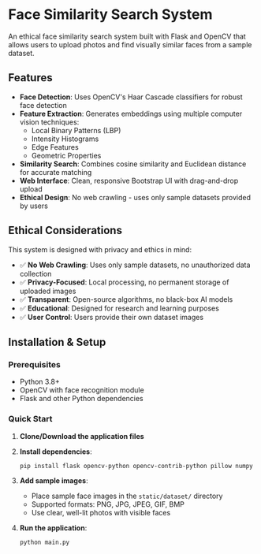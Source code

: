 # Face Similarity Search System

An ethical face similarity search system built with Flask and OpenCV that allows users to upload photos and find visually similar faces from a sample dataset.

## Features

- **Face Detection**: Uses OpenCV's Haar Cascade classifiers for robust face detection
- **Feature Extraction**: Generates embeddings using multiple computer vision techniques:
  - Local Binary Patterns (LBP)
  - Intensity Histograms
  - Edge Features
  - Geometric Properties
- **Similarity Search**: Combines cosine similarity and Euclidean distance for accurate matching
- **Web Interface**: Clean, responsive Bootstrap UI with drag-and-drop upload
- **Ethical Design**: No web crawling - uses only sample datasets provided by users

## Ethical Considerations

This system is designed with privacy and ethics in mind:

- ✅ **No Web Crawling**: Uses only sample datasets, no unauthorized data collection
- ✅ **Privacy-Focused**: Local processing, no permanent storage of uploaded images
- ✅ **Transparent**: Open-source algorithms, no black-box AI models
- ✅ **Educational**: Designed for research and learning purposes
- ✅ **User Control**: Users provide their own dataset images

## Installation & Setup

### Prerequisites

- Python 3.8+
- OpenCV with face recognition module
- Flask and other Python dependencies

### Quick Start

1. **Clone/Download the application files**

2. **Install dependencies**:
   ```bash
   pip install flask opencv-python opencv-contrib-python pillow numpy
   ```

3. **Add sample images**:
   - Place sample face images in the `static/dataset/` directory
   - Supported formats: PNG, JPG, JPEG, GIF, BMP
   - Use clear, well-lit photos with visible faces

4. **Run the application**:
   ```bash
   python main.py
   